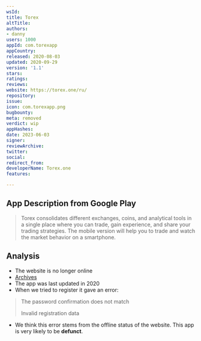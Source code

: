 ```yaml
---
wsId: 
title: Torex
altTitle: 
authors:
- danny
users: 1000
appId: com.torexapp
appCountry: 
released: 2020-08-03
updated: 2020-09-29
version: '1.1'
stars: 
ratings: 
reviews: 
website: https://torex.one/ru/
repository: 
issue: 
icon: com.torexapp.png
bugbounty: 
meta: removed
verdict: wip
appHashes: 
date: 2023-06-03
signer: 
reviewArchive: 
twitter: 
social: 
redirect_from: 
developerName: Torex.one
features: 

---
```


## App Description from Google Play

> Torex consolidates different exchanges, coins, and analytical tools in a single place where you can trade, gain experience, and share your trading strategies. The mobile version will help you to trade and watch the market behavior on a smartphone.

## Analysis

- The website is no longer online 
- [Archives](https://web.archive.org/web/20210801063139/https://torex.one/)
- The app was last updated in 2020 
- When we tried to register it gave an error: 

> The password confirmation does not match 
>
> Invalid registration data 

- We think this error stems from the offline status of the website. This app is very likely to be **defunct**.  